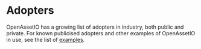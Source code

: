 # Adopters

OpenAssetIO has a growing list of adopters in industry, both public and
private. For known publicised adopters and other examples of OpenAssetIO
in use, see the list of [examples](examples/README.md).
